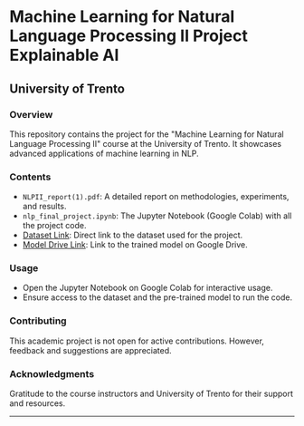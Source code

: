 # Machine Learning for Natural Language Processing II Project Explainable AI

## University of Trento

### Overview
This repository contains the project for the "Machine Learning for Natural Language Processing II" course at the University of Trento. It showcases advanced applications of machine learning in NLP.

### Contents
- `NLPII_report(1).pdf`: A detailed report on methodologies, experiments, and results.
- `nlp_final_project.ipynb`: The Jupyter Notebook (Google Colab) with all the project code.
- [Dataset Link](#https://www.vision.caltech.edu/datasets/cub_200_2011/): Direct link to the dataset used for the project.
- [Model Drive Link](#https://drive.google.com/file/d/1gXggx5cbAZgE06P_0XZ6XVBlE3UFVV4Z/view?usp=drive_link): Link to the trained model on Google Drive.

### Usage
- Open the Jupyter Notebook on Google Colab for interactive usage.
- Ensure access to the dataset and the pre-trained model to run the code.

### Contributing
This academic project is not open for active contributions. However, feedback and suggestions are appreciated.



### Acknowledgments
Gratitude to the course instructors and University of Trento for their support and resources.

---


